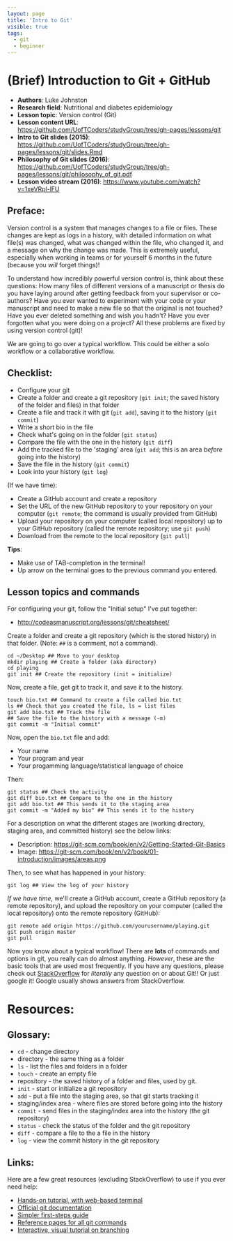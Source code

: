 ```yaml
---
layout: page
title: 'Intro to Git'
visible: true
tags:
  - git
  - beginner
---
```


# (Brief) Introduction to Git + GitHub #

 - **Authors**: Luke Johnston
 - **Research field**: Nutritional and diabetes epidemiology
 - **Lesson topic**: Version control (Git)
 - **Lesson content URL**: <https://github.com/UofTCoders/studyGroup/tree/gh-pages/lessons/git>
 - **Intro to Git slides (2015)**: <https://github.com/UofTCoders/studyGroup/tree/gh-pages/lessons/git/slides.Rmd>
 - **Philosophy of Git slides (2016)**: <https://github.com/UofTCoders/studyGroup/tree/gh-pages/lessons/git/philosophy_of_git.pdf>
 - **Lesson video stream (2016)**: <https://www.youtube.com/watch?v=1xeVRpl-lFU>

## Preface: ##

Version control is a system that manages changes to a file or files.
These changes are kept as logs in a history, with detailed information
on what file(s) was changed, what was changed within the file, who
changed it, and a message on why the change was made.  This is
extremely useful, especially when working in teams or for yourself 6
months in the future (because you *will* forget things)!

To understand how incredibly powerful version control is, think about
these questions: How many files of different versions of a manuscript
or thesis do you have laying around after getting feedback from your
supervisor or co-authors? Have you ever wanted to experiment with your
code or your manuscript and need to make a new file so that the
original is not touched? Have you ever deleted something and wish you
hadn't? Have you ever forgotten what you were doing on a project?  All
these problems are fixed by using version control (git)!

We are going to go over a typical workflow.  This could be either a
solo workflow or a collaborative workflow.

## Checklist: ##

* Configure your git
* Create a folder and create a git repository (`git init`; the saved
  history of the folder and files) in that folder
* Create a file and track it with git (`git add`), saving it to the
  history (`git commit`)
* Write a short bio in the file
* Check what's going on in the folder (`git status`)
* Compare the file with the one in the history (`git diff`)
* Add the tracked file to the 'staging' area (`git add`; this is an
  area *before* going into the history)
* Save the file in the history (`git commit`)
* Look into your history (`git log`)

(If we have time):

* Create a GitHub account and create a repository
* Set the URL of the new GitHub repository to your repository on your
  computer (`git remote`; the command is usually provided from GitHub)
* Upload your repository on your computer (called local repository)
  up to your GitHub repository (called the remote repository; use `git
  push`)
* Download from the remote to the local repository (`git pull`)

**Tips**:

* Make use of TAB-completion in the terminal!
* Up arrow on the terminal goes to the previous command you entered.

## Lesson topics and commands ##

For configuring your git, follow the "Initial setup" I've put
together:

* http://codeasmanuscript.org/lessons/git/cheatsheet/

Create a folder and create a git repository (which is the stored
history) in that folder. (Note: `##` is a comment, not a command).

    cd ~/Desktop ## Move to your desktop
    mkdir playing ## Create a folder (aka directory)
    cd playing
    git init ## Create the repository (init = initialize)

Now, create a file, get git to track it, and save it to the history.

    touch bio.txt ## Command to create a file called bio.txt
    ls ## Check that you created the file, ls = list files
    git add bio.txt ## Track the file
    ## Save the file to the history with a message (-m)
    git commit -m "Initial commit"

Now, open the `bio.txt` file and add:

* Your name
* Your program and year
* Your progamming language/statistical language of choice

Then:

    git status ## Check the activity
    git diff bio.txt ## Compare to the one in the history
    git add bio.txt ## This sends it to the staging area
    git commit -m "Added my bio" ## This sends it to the history

For a description on what the different stages are (working directory,
staging area, and committed history) see the below links:

* Description: https://git-scm.com/book/en/v2/Getting-Started-Git-Basics
* Image: https://git-scm.com/book/en/v2/book/01-introduction/images/areas.png

Then, to see what has happened in your history:

    git log ## View the log of your history

*If we have time*, we'll create a GitHub account, create a GitHub
repository (a remote repository), and upload the repository on your
computer (called the local repository) onto the remote repository
(GitHub):

    git remote add origin https://github.com/yourusername/playing.git
    git push origin master
    git pull

Now you know about a typical workflow!  There are **lots** of commands
and options in git, you really can do almost anything.  *However*,
these are the basic tools that are used most frequently.  If you have
any questions, please check out
[StackOverflow](http://stackoverflow.com/questions/tagged/git) for
*literally* any question on or about Git!!  Or just google it! Google
usually shows answers from StackOverflow.

# Resources: #

## Glossary: ##

* `cd` - change directory
* directory - the same thing as a folder
* `ls` - list the files and folders in a folder
* `touch` - create an empty file
* repository - the saved history of a folder and files, used by git.
* `init` - start or initialize a git repository
* `add` - put a file into the staging area, so that git starts
  tracking it
* staging/index area - where files are stored before going into the
  history
* `commit` - send files in the staging/index area into the history
  (the git repository)
* `status` - check the status of the folder and the git repository
* `diff` - compare a file to the a file in the history
* `log` - view the commit history in the git repository

## Links: ##

Here are a few great resources (excluding StackOverflow) to use if you
ever need help:

* [Hands-on tutorial, with web-based terminal](https://try.github.io/levels/1/challenges/1)
* [Official git documentation](https://git-scm.com/doc)
* [Simpler first-steps guide](http://rogerdudler.github.io/git-guide/)
* [Reference pages for all git commands](http://gitref.org/)
* [Interactive, visual tutorial on branching](http://pcottle.github.io/learnGitBranching/)

